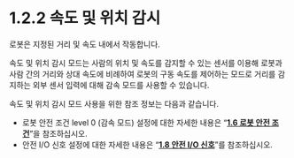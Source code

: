 ﻿# 1.2.2 속도 및 위치 감시

로봇은 지정된 거리 및 속도 내에서 작동합니다.

속도 및 위치 감시 모드는 사람의 위치 및 속도를 감지할 수 있는 센서를 이용해 로봇과 사람 간의 거리와 상대 속도에 비례하여 로봇의 구동 속도를 제어하는 모드로 거리를 감지하는 외부 센서 입력에 대해 감속 모드를 사용할 수 있습니다.

속도 및 위치 감시 모드 사용을 위한 참조 정보는 다음과 같습니다.

* 로봇 안전 조건 level 0 (감속 모드) 설정에 대한 자세한 내용은 “[**1.6 로봇 안전 조건**](../1-6-robot-safety-condition/)”을 참조하십시오.
* 안전 I/O 신호 설정에 대한 자세한 내용은 “[**1.8 안전 I/O 신호**](../1.8-safety-io-signal.md)”를 참조하십시오.
